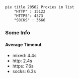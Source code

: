 
```mermaid
pie title 20562 Proxies in list
    "HTTP" : 15122
    "HTTPS": 4373
    "SOCKS" : 3666
```

### Some Info
#### Average Timeout

- mixed: 4.4s
- http: 2.4s
- https: 7.6s
- socks: 6.3s